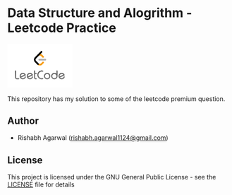 # Data Structure and Alogrithm - Leetcode Practice

<img src="https://github.com/rishabh-agarwal/Leetcode-Practice/blob/master/images/leetCode.jpeg" width="148">

This repository has my solution to some of the leetcode premium question. 

## Author
- Rishabh Agarwal (rishabh.agarwal1124@gmail.com)

## License
This project is licensed under the GNU General Public License - see the [LICENSE](LICENSE) file for details
